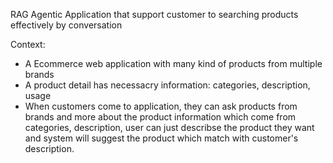 RAG Agentic Application that support customer to searching products effectively by conversation

Context:
-  A Ecommerce web application with many kind of products from multiple brands
-  A product detail has necessacry information: categories, description, usage 
-  When customers come to application, they can ask products from brands and more about the product information which 
come from categories, description, user can just describse the product they want and system will suggest the product which match with customer's description.
